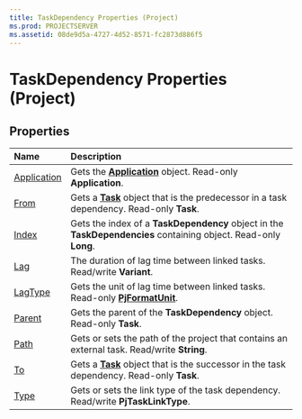 ```yaml
---
title: TaskDependency Properties (Project)
ms.prod: PROJECTSERVER
ms.assetid: 08de9d5a-4727-4d52-8571-fc2873d886f5
---
```



# TaskDependency Properties (Project)

## Properties



|**Name**|**Description**|
|:-----|:-----|
|[Application](taskdependency-application-property-project.md)|Gets the  **[Application](application-object-project.md)** object. Read-only **Application**.|
|[From](taskdependency-from-property-project.md)|Gets a  **[Task](task-object-project.md)** object that is the predecessor in a task dependency. Read-only **Task**.|
|[Index](taskdependency-index-property-project.md)|Gets the index of a  **TaskDependency** object in the **TaskDependencies** containing object. Read-only **Long**.|
|[Lag](taskdependency-lag-property-project.md)|The duration of lag time between linked tasks. Read/write  **Variant**.|
|[LagType](taskdependency-lagtype-property-project.md)|Gets the unit of lag time between linked tasks. Read-only  **[PjFormatUnit](pjformatunit-enumeration-project.md)**.|
|[Parent](taskdependency-parent-property-project.md)|Gets the parent of the  **TaskDependency** object. Read-only **Task**.|
|[Path](taskdependency-path-property-project.md)|Gets or sets the path of the project that contains an external task. Read/write  **String**.|
|[To](taskdependency-to-property-project.md)|Gets a  **[Task](task-object-project.md)** object that is the successor in the task dependency. Read-only **Task**.|
|[Type](taskdependency-type-property-project.md)|Gets or sets the link type of the task dependency. Read/write  **PjTaskLinkType**.|

